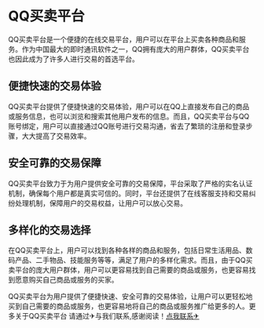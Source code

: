 # QQ买卖平台

QQ买卖平台是一个便捷的在线交易平台，用户可以在平台上买卖各种商品和服务。作为中国最大的即时通讯软件之一，QQ拥有庞大的用户群体，QQ买卖平台也因此成为了许多人进行交易的首选平台。

## 便捷快速的交易体验

QQ买卖平台提供了便捷快速的交易体验，用户可以在QQ上直接发布自己的商品或服务信息，也可以浏览和搜索其他用户发布的信息。而且，QQ买卖平台与QQ账号绑定，用户可以直接通过QQ账号进行交易沟通，省去了繁琐的注册和登录步骤，大大提高了交易效率。

## 安全可靠的交易保障

QQ买卖平台致力于为用户提供安全可靠的交易保障，平台采取了严格的实名认证机制，确保每个用户都是真实可信的。同时，平台还提供了在线客服支持和交易纠纷处理机制，保障用户的交易权益，让用户可以放心交易。

## 多样化的交易选择

在QQ买卖平台上，用户可以找到各种各样的商品和服务，包括日常生活用品、数码产品、二手物品、技能服务等等，满足了用户的多样化需求。而且，由于QQ买卖平台的庞大用户群体，用户可以更容易找到自己需要的商品或服务，也更容易找到愿意购买自己商品或服务的买家。

QQ买卖平台为用户提供了便捷快速、安全可靠的交易体验，让用户可以更轻松地买到自己需要的商品或服务，也更容易地将自己的商品或服务推广给更多的人。更多关于QQ买卖平台 请通过✈与我们联系,感谢阅读！[点我联系✈](https://my.G208.com)